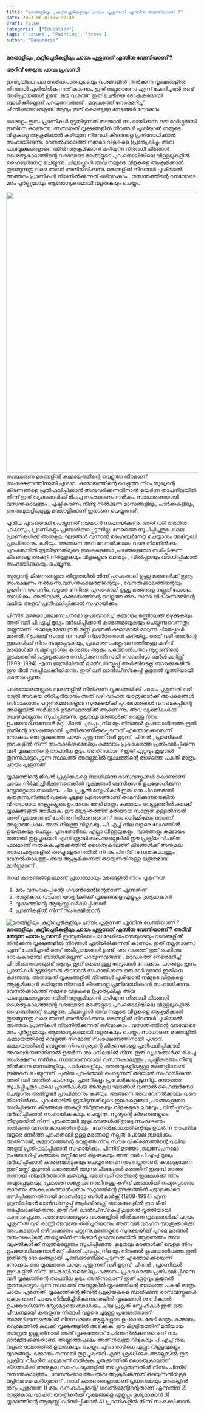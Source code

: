 ```yaml
---
title: "മരങ്ങളിലും ,കുറ്റിച്ചെടികളിലും ചായം പൂശുന്നത് എന്തിനു വേണ്ടിയാണ് ?"
date: 2023-06-01T06:39:40
draft: false
categories: ["Education"]
tags: ['nature', 'Painting', 'trees']
author: "Beaumaris"
---
```


<strong>മരങ്ങളിലും ,കുറ്റിച്ചെടികളിലും ചായം പൂശുന്നത് എന്തിനു വേണ്ടിയാണ് ?</strong>

<strong>അറിവ് തേടുന്ന പാവം പ്രവാസി</strong>

ഇന്ത്യയിലെ പല ദേശീയപാതയുടെയും വശങ്ങളിൽ നിൽക്കുന്ന വൃക്ഷങ്ങളിൽ നിറങ്ങൾ പൂശിയിരിക്കുന്നത് കാണാം. ഇത് നല്ലതാണോ എന്ന് ചോദിച്ചാൽ രണ്ട് അഭിപ്രായങ്ങൾ ഉണ്ട്. ഒരു വശത്ത് ഇത് ചെടിയെ ദോഷകരമായി ബാധിക്കില്ലെന്ന് പറയുന്നവരുണ്ട് . മറുവശത്ത് നേരെമറിച്ച് ചിന്തിക്കുന്നവരുമുണ്ട്.ആദ്യം ഇത് കൊണ്ടുള്ള നേട്ടങ്ങൾ നോക്കാം.

ധാരാളം ഇനം പ്രാണികൾ മുട്ടയിടുന്നത് തടയാൻ സഹായിക്കുന്ന ഒരു മാർഗ്ഗമായി ഇതിനെ കാണുന്നു. അതായത് വൃക്ഷങ്ങളിൽ നിറങ്ങൾ പൂശിയാൽ നമ്മുടെ വിളകളെ ആക്രമിക്കാൻ കഴിയുന്ന നിരവധി കീടങ്ങളെ പ്രതിരോധിക്കാൻ സഹായിക്കുന്നു. വേനൽക്കാലത്ത് നമ്മുടെ വിളകളെ (പ്രത്യേകിച്ചും അവ ഫലവൃക്ഷങ്ങളാണെങ്കിൽ)ആക്രമിക്കാൻ കഴിയുന്ന നിരവധി കീടങ്ങൾ ശൈത്യകാലത്തിന്റെ വരവോടെ മരങ്ങളുടെ പുറംതൊലിയിലെ വിള്ളലുകളിൽ ഹൈബർ‌നേറ്റ് ചെയ്യുന്നു. ചിലപ്പോൾ അവ നമ്മുടെ വിളകളെ ആക്രമിക്കാൻ തുടങ്ങുന്നതു വരെ അവർ അതിജീവിക്കുന്നു. മരങ്ങളിൽ നിറങ്ങൾ പൂശിയാൽ അത്തരം പ്രാണികൾ നിലനിൽക്കുന്നത് ഒഴിവാക്കാം . വസന്തത്തിന്റെ വരവോടെ മരം പൂർണ്ണമായും ആരോഗ്യകരമായി വളരുകയും ചെയ്യും.

<a href="https://cdn.boolokam.com/articles/2023/06/DQQQQQ.jpg"><img class="size-full wp-image-397877 aligncenter" src="https://cdn.boolokam.com/articles/2023/06/DQQQQQ.jpg" alt="" width="720" height="740" /></a>സാധാരണ മരങ്ങളിൽ കുമ്മായത്തിന്റെ വെളുത്ത നിറമാണ് സംരക്ഷണത്തിനായി പൂശാറ്. കുമ്മായത്തിന്റെ വെളുത്ത നിറം സൂര്യന്റെ കിരണങ്ങളെ പ്രതിഫലിപ്പിക്കാൻ അനുവദിക്കുന്നതിനാൽ ഉയർന്ന താപനിലയിൽ നിന്ന് ഇത് വ്യക്ഷങ്ങൾക്ക് മികച്ച സംരക്ഷണം നൽകും. സാധാരണയായി വസന്തകാലത്തും , പുഷ്പീകരണം നീണ്ടു നിൽക്കുന്ന മാസങ്ങളിലും, പാർക്കുകളിലും, തെരുവുകളിലുമുള്ള മരങ്ങളിലാണ് ഇങ്ങനെ ചെയ്യുന്നത്.

പുതിയ പുറംതൊലി പൊട്ടുന്നത് തടയാൻ സഹായിക്കുന്നു. അത് വഴി അതിൽ ഫംഗസും, പ്രാണികളും പ്രവേശിക്കപ്പെടുന്നില്ല. നേരത്തെ സൂചിപ്പിച്ചതുപോലെ പ്രാണികൾക്ക് അനുകൂല ഘടങ്ങൾ വന്നാൽ ഹൈബർനേറ്റ് ചെയ്യാനും അഭിവൃദ്ധി പ്രാപിക്കാനും കഴിയും. അങ്ങനെ അവ വേനൽക്കാലം വരെ നിലനിൽക്കും.
പുറംതോടിൽ മുട്ടയിടുന്നതിലൂടെ ഇലകളെയോ ,പഴങ്ങളെയോ നശിപ്പിക്കുന്ന കീടങ്ങളെ അകറ്റി നിർത്തുകയും വിളകളുടെ ലാഭവും , വിൽപ്പനയും വർദ്ധിപ്പിക്കാൻ സഹായിക്കുകയും ചെയ്യുന്നു.

സൂര്യന്റെ കിരണങ്ങളുടെ തീവ്രതയിൽ നിന്ന് പുറംതൊലി ഉള്ള മരങ്ങൾക്ക് ഇരട്ട സംരക്ഷണം നൽകുന്നു.വസന്തകാലത്തിന്റെയും , വേനൽക്കാലത്തിന്റെയും ഉയർന്ന താപനില വളരെ നേർത്ത പുറംതൊലി ഉള്ള മരങ്ങളെ നല്ലത് പോലെ ബാധിക്കും. അതിനാൽ, കുമ്മായത്തിന്റെ വെളുത്ത നിറം സൗര വികിരണത്തിന്റെ വലിയ അളവ് പ്രതിഫലിപ്പിക്കാൻ സഹായിക്കും.

പിന്നീട് മഴയോ ,ജലസേചനമോ ഉപയോഗിച്ച് കുമ്മായം മണ്ണിലേക്ക് ഒഴുക്കുകയും അത് വഴി പി.എച്ച് മൂല്യം വർദ്ധിപ്പിക്കാൻ കാരണമാവുകയും ചെയ്യുന്നുവെന്നതും നല്ലതാണ്. കാലക്രമേണ ഇത് മണ്ണ് കൂടുതൽ ക്ഷാരമായി മാറുന്നു.ചിലപ്പോൾ മരത്തിന് ഇരുമ്പ് സത്ത നന്നായി നിലനിർത്താൻ കഴിയില്ല. അത് വഴി അതിന്റെ ഇലകൾക്ക് നിറം നഷ്ടപ്പെടുകയും, പ്രകാശസംശ്ലേഷണത്തിനുള്ള കഴിവ് മരങ്ങൾക്ക് നഷ്ടപ്പെടാനും കാരണം ആകും.പത്തൊൻപതാം നൂറ്റാണ്ടിന്റെ തുടക്കത്തിൽ പട്ടാളക്കാരെ രസിപ്പിക്കുന്നതിനായി റോബർട്ടോ ബർൾ മാർക്സ് (1909-1994) എന്ന ബ്രസീലിയൻ ലാൻഡ്സ്കേപ്പ് ആർക്കിടെക്റ്റ് ബാരക്കുകളിൽ ഈ രീതി നടപ്പിലാക്കിയിരുന്നു. ഇത് വഴി ലാൻഡ്‌സ്‌കേപ്പ് കൂടുതൽ വൃത്തിയായി കാണപ്പെടുന്നു.

പാതയോരങ്ങളുടെ വശങ്ങളിൽ നിൽക്കുന്ന വൃക്ഷങ്ങൾക്ക് ചായം പൂശുന്നത് വഴി രാത്രി അവയെ തിരിച്ചറിയാനും അത് വഴി വാഹന യാത്രക്കാർക്ക് അപകടങ്ങൾ ഒഴിവാക്കാനും പറ്റുന്നു.മരങ്ങളുടെ സുരക്ഷയ്‌ക്ക് പുറമേ മരങ്ങൾ വനംവകുപ്പിന്റെ അല്ലെങ്കിൽ സർക്കാർ ഉടമസ്ഥതയിൽ ആണെന്നും അവ വ്യക്തികൾക്ക് സ്വന്തമല്ലെന്നും സൂചിപ്പിക്കുന്നു. കൂടുതലും മരങ്ങൾക്ക് വെള്ള നിറം ഉപയോഗിക്കുമ്പോൾ മറ്റ് ചിലത് ചുവപ്പും ,നീലയും നിറങ്ങൾ ഉപയോഗിക്കുന്നു.ഇനി ഇതിന്റെ ദോഷങ്ങളായി ചൂണ്ടിക്കാണിക്കപ്പെടുന്നത് എന്തൊക്കെയെന്ന് നോക്കാം.ഒരു വൃക്ഷത്തെ ചായം പൂശുന്നത് വഴി ഉറുമ്പ്, ചിതൽ , പ്രാണികൾ ഇവകളിൽ നിന്ന് സംരക്ഷിക്കുമെങ്കിലും കുമ്മായം പ്രകാശത്തെ പ്രതിഫലിപ്പിക്കുന്ന വഴി വൃക്ഷത്തിന്റെ താപനില കൂടും. അതിനാലാണ് ഇത് ഏറ്റവും കൂടുതൽ തുറന്നുകാട്ടപ്പെടുന്ന സ്ഥലത്ത് അല്ലെങ്കിൽ വൃക്ഷത്തിന്റെ താഴത്തെ പകുതി മാത്രം ചായം പൂശുന്നത്.

വൃക്ഷത്തിന്റെ ജീവൽ പ്രക്രിയകളെ ബാധിക്കുന്ന രാസവസ്തുക്കൾ കൊണ്ടാണ് ചായം നിർമ്മിച്ചിരിക്കുന്നതെങ്കിൽ വൃക്ഷങ്ങൾ ശ്വസിക്കാൻ ഉപയോഗിക്കുന്ന സ്റ്റോമറ്റയെ ബാധിക്കും. ചില പ്രകൃതി സ്നേഹികൾ ഇത് ഒരു പീഡനമായി കരുതുന്നു.നിങ്ങൾ വളരെ ചൂടുള്ള പ്രദേശത്താണ് താമസിക്കുന്നതെങ്കിൽ വിദഗ്ധരായ ആളുകളുടെ ഉപദേശം തേടി മാത്രം കുമ്മായം വെള്ളത്തിൽ കലക്കി വൃക്ഷങ്ങളിൽ അടിക്കുക. ഈ മിശ്രിതത്തിന് മതിയായ സാന്ദ്രത ഉള്ളതിനാൽ അത് വൃക്ഷത്തോട് ചേർന്നുനിൽക്കുന്നുവെന്ന് നാം ഓർമ്മിക്കേണ്ടതാണ്. അല്ലാത്തപക്ഷം അത് നിലത്തു വീഴുകയും പി.എച്ച് നില വളരെ വേഗത്തിൽ ഉയരുകയും ചെയ്യും. പുറംതോടിലെ എല്ലാ വിള്ളലുകളും , ദ്വാരങ്ങളും കുമ്മായം നന്നായി തുളച്ചുകയറി എന്ന് ശ്രദ്ധിക്കുക.അല്ലെങ്കിൽ ഈ പ്രക്രിയ വിപരീത ഫലമാണ് നൽകുക.ചുരുക്കത്തിൽ ശൈത്യകാലത്ത് കീടങ്ങൾക്ക് അനുകൂല സാഹചര്യങ്ങളിൽ തഴച്ചുവളരുന്നതിൽ നിന്നും പിന്നീട് വസന്തകാലത്തും , വേനൽക്കാലത്തും അവ ആക്രമിക്കുന്നത് തടയുന്നതിനുള്ള ലളിതമായ മാർഗ്ഗമാണ് .

നാല് കാരണങ്ങളാലാണ് പ്രധാനമായും മരങ്ങളിൽ നിറം പൂശുന്നത്

1) മരം വനംവകുപ്പിന്റെ/ ഗവൺമെന്റിന്റെതാണ് എന്നതിന്
2) രാത്രികാല വാഹന യാത്രികർക്ക് വൃക്ഷങ്ങളെ എളുപ്പം ദൃശ്യമാകാൻ
3) വൃക്ഷത്തിന്റെ ആയുസ്സ് വർദ്ധിപ്പിക്കാൻ
4) പ്രാണികളിൽ നിന്ന് സംരക്ഷിക്കാൻ.


![മരങ്ങളിലും ,കുറ്റിച്ചെടികളിലും ചായം പൂശുന്നത് എന്തിനു വേണ്ടിയാണ് ?](https://cdn.boolokam.com/articles/2023/06/DQQQQQ.jpg)**മരങ്ങളിലും ,കുറ്റിച്ചെടികളിലും ചായം പൂശുന്നത് എന്തിനു വേണ്ടിയാണ് ?** **അറിവ് തേടുന്ന പാവം പ്രവാസി** ഇന്ത്യയിലെ പല ദേശീയപാതയുടെയും വശങ്ങളിൽ നിൽക്കുന്ന വൃക്ഷങ്ങളിൽ നിറങ്ങൾ പൂശിയിരിക്കുന്നത് കാണാം. ഇത് നല്ലതാണോ എന്ന് ചോദിച്ചാൽ രണ്ട് അഭിപ്രായങ്ങൾ ഉണ്ട്. ഒരു വശത്ത് ഇത് ചെടിയെ ദോഷകരമായി ബാധിക്കില്ലെന്ന് പറയുന്നവരുണ്ട് . മറുവശത്ത് നേരെമറിച്ച് ചിന്തിക്കുന്നവരുമുണ്ട്.ആദ്യം ഇത് കൊണ്ടുള്ള നേട്ടങ്ങൾ നോക്കാം. ധാരാളം ഇനം പ്രാണികൾ മുട്ടയിടുന്നത് തടയാൻ സഹായിക്കുന്ന ഒരു മാർഗ്ഗമായി ഇതിനെ കാണുന്നു. അതായത് വൃക്ഷങ്ങളിൽ നിറങ്ങൾ പൂശിയാൽ നമ്മുടെ വിളകളെ ആക്രമിക്കാൻ കഴിയുന്ന നിരവധി കീടങ്ങളെ പ്രതിരോധിക്കാൻ സഹായിക്കുന്നു. വേനൽക്കാലത്ത് നമ്മുടെ വിളകളെ (പ്രത്യേകിച്ചും അവ ഫലവൃക്ഷങ്ങളാണെങ്കിൽ)ആക്രമിക്കാൻ കഴിയുന്ന നിരവധി കീടങ്ങൾ ശൈത്യകാലത്തിന്റെ വരവോടെ മരങ്ങളുടെ പുറംതൊലിയിലെ വിള്ളലുകളിൽ ഹൈബർ‌നേറ്റ് ചെയ്യുന്നു. ചിലപ്പോൾ അവ നമ്മുടെ വിളകളെ ആക്രമിക്കാൻ തുടങ്ങുന്നതു വരെ അവർ അതിജീവിക്കുന്നു. മരങ്ങളിൽ നിറങ്ങൾ പൂശിയാൽ അത്തരം പ്രാണികൾ നിലനിൽക്കുന്നത് ഒഴിവാക്കാം . വസന്തത്തിന്റെ വരവോടെ മരം പൂർണ്ണമായും ആരോഗ്യകരമായി വളരുകയും ചെയ്യും. [](https://cdn.boolokam.com/articles/2023/06/DQQQQQ.jpg)സാധാരണ മരങ്ങളിൽ കുമ്മായത്തിന്റെ വെളുത്ത നിറമാണ് സംരക്ഷണത്തിനായി പൂശാറ്. കുമ്മായത്തിന്റെ വെളുത്ത നിറം സൂര്യന്റെ കിരണങ്ങളെ പ്രതിഫലിപ്പിക്കാൻ അനുവദിക്കുന്നതിനാൽ ഉയർന്ന താപനിലയിൽ നിന്ന് ഇത് വ്യക്ഷങ്ങൾക്ക് മികച്ച സംരക്ഷണം നൽകും. സാധാരണയായി വസന്തകാലത്തും , പുഷ്പീകരണം നീണ്ടു നിൽക്കുന്ന മാസങ്ങളിലും, പാർക്കുകളിലും, തെരുവുകളിലുമുള്ള മരങ്ങളിലാണ് ഇങ്ങനെ ചെയ്യുന്നത്. പുതിയ പുറംതൊലി പൊട്ടുന്നത് തടയാൻ സഹായിക്കുന്നു. അത് വഴി അതിൽ ഫംഗസും, പ്രാണികളും പ്രവേശിക്കപ്പെടുന്നില്ല. നേരത്തെ സൂചിപ്പിച്ചതുപോലെ പ്രാണികൾക്ക് അനുകൂല ഘടങ്ങൾ വന്നാൽ ഹൈബർനേറ്റ് ചെയ്യാനും അഭിവൃദ്ധി പ്രാപിക്കാനും കഴിയും. അങ്ങനെ അവ വേനൽക്കാലം വരെ നിലനിൽക്കും. പുറംതോടിൽ മുട്ടയിടുന്നതിലൂടെ ഇലകളെയോ ,പഴങ്ങളെയോ നശിപ്പിക്കുന്ന കീടങ്ങളെ അകറ്റി നിർത്തുകയും വിളകളുടെ ലാഭവും , വിൽപ്പനയും വർദ്ധിപ്പിക്കാൻ സഹായിക്കുകയും ചെയ്യുന്നു. സൂര്യന്റെ കിരണങ്ങളുടെ തീവ്രതയിൽ നിന്ന് പുറംതൊലി ഉള്ള മരങ്ങൾക്ക് ഇരട്ട സംരക്ഷണം നൽകുന്നു.വസന്തകാലത്തിന്റെയും , വേനൽക്കാലത്തിന്റെയും ഉയർന്ന താപനില വളരെ നേർത്ത പുറംതൊലി ഉള്ള മരങ്ങളെ നല്ലത് പോലെ ബാധിക്കും. അതിനാൽ, കുമ്മായത്തിന്റെ വെളുത്ത നിറം സൗര വികിരണത്തിന്റെ വലിയ അളവ് പ്രതിഫലിപ്പിക്കാൻ സഹായിക്കും. പിന്നീട് മഴയോ ,ജലസേചനമോ ഉപയോഗിച്ച് കുമ്മായം മണ്ണിലേക്ക് ഒഴുക്കുകയും അത് വഴി പി.എച്ച് മൂല്യം വർദ്ധിപ്പിക്കാൻ കാരണമാവുകയും ചെയ്യുന്നുവെന്നതും നല്ലതാണ്. കാലക്രമേണ ഇത് മണ്ണ് കൂടുതൽ ക്ഷാരമായി മാറുന്നു.ചിലപ്പോൾ മരത്തിന് ഇരുമ്പ് സത്ത നന്നായി നിലനിർത്താൻ കഴിയില്ല. അത് വഴി അതിന്റെ ഇലകൾക്ക് നിറം നഷ്ടപ്പെടുകയും, പ്രകാശസംശ്ലേഷണത്തിനുള്ള കഴിവ് മരങ്ങൾക്ക് നഷ്ടപ്പെടാനും കാരണം ആകും.പത്തൊൻപതാം നൂറ്റാണ്ടിന്റെ തുടക്കത്തിൽ പട്ടാളക്കാരെ രസിപ്പിക്കുന്നതിനായി റോബർട്ടോ ബർൾ മാർക്സ് (1909-1994) എന്ന ബ്രസീലിയൻ ലാൻഡ്സ്കേപ്പ് ആർക്കിടെക്റ്റ് ബാരക്കുകളിൽ ഈ രീതി നടപ്പിലാക്കിയിരുന്നു. ഇത് വഴി ലാൻഡ്‌സ്‌കേപ്പ് കൂടുതൽ വൃത്തിയായി കാണപ്പെടുന്നു. പാതയോരങ്ങളുടെ വശങ്ങളിൽ നിൽക്കുന്ന വൃക്ഷങ്ങൾക്ക് ചായം പൂശുന്നത് വഴി രാത്രി അവയെ തിരിച്ചറിയാനും അത് വഴി വാഹന യാത്രക്കാർക്ക് അപകടങ്ങൾ ഒഴിവാക്കാനും പറ്റുന്നു.മരങ്ങളുടെ സുരക്ഷയ്‌ക്ക് പുറമേ മരങ്ങൾ വനംവകുപ്പിന്റെ അല്ലെങ്കിൽ സർക്കാർ ഉടമസ്ഥതയിൽ ആണെന്നും അവ വ്യക്തികൾക്ക് സ്വന്തമല്ലെന്നും സൂചിപ്പിക്കുന്നു. കൂടുതലും മരങ്ങൾക്ക് വെള്ള നിറം ഉപയോഗിക്കുമ്പോൾ മറ്റ് ചിലത് ചുവപ്പും ,നീലയും നിറങ്ങൾ ഉപയോഗിക്കുന്നു.ഇനി ഇതിന്റെ ദോഷങ്ങളായി ചൂണ്ടിക്കാണിക്കപ്പെടുന്നത് എന്തൊക്കെയെന്ന് നോക്കാം.ഒരു വൃക്ഷത്തെ ചായം പൂശുന്നത് വഴി ഉറുമ്പ്, ചിതൽ , പ്രാണികൾ ഇവകളിൽ നിന്ന് സംരക്ഷിക്കുമെങ്കിലും കുമ്മായം പ്രകാശത്തെ പ്രതിഫലിപ്പിക്കുന്ന വഴി വൃക്ഷത്തിന്റെ താപനില കൂടും. അതിനാലാണ് ഇത് ഏറ്റവും കൂടുതൽ തുറന്നുകാട്ടപ്പെടുന്ന സ്ഥലത്ത് അല്ലെങ്കിൽ വൃക്ഷത്തിന്റെ താഴത്തെ പകുതി മാത്രം ചായം പൂശുന്നത്. വൃക്ഷത്തിന്റെ ജീവൽ പ്രക്രിയകളെ ബാധിക്കുന്ന രാസവസ്തുക്കൾ കൊണ്ടാണ് ചായം നിർമ്മിച്ചിരിക്കുന്നതെങ്കിൽ വൃക്ഷങ്ങൾ ശ്വസിക്കാൻ ഉപയോഗിക്കുന്ന സ്റ്റോമറ്റയെ ബാധിക്കും. ചില പ്രകൃതി സ്നേഹികൾ ഇത് ഒരു പീഡനമായി കരുതുന്നു.നിങ്ങൾ വളരെ ചൂടുള്ള പ്രദേശത്താണ് താമസിക്കുന്നതെങ്കിൽ വിദഗ്ധരായ ആളുകളുടെ ഉപദേശം തേടി മാത്രം കുമ്മായം വെള്ളത്തിൽ കലക്കി വൃക്ഷങ്ങളിൽ അടിക്കുക. ഈ മിശ്രിതത്തിന് മതിയായ സാന്ദ്രത ഉള്ളതിനാൽ അത് വൃക്ഷത്തോട് ചേർന്നുനിൽക്കുന്നുവെന്ന് നാം ഓർമ്മിക്കേണ്ടതാണ്. അല്ലാത്തപക്ഷം അത് നിലത്തു വീഴുകയും പി.എച്ച് നില വളരെ വേഗത്തിൽ ഉയരുകയും ചെയ്യും. പുറംതോടിലെ എല്ലാ വിള്ളലുകളും , ദ്വാരങ്ങളും കുമ്മായം നന്നായി തുളച്ചുകയറി എന്ന് ശ്രദ്ധിക്കുക.അല്ലെങ്കിൽ ഈ പ്രക്രിയ വിപരീത ഫലമാണ് നൽകുക.ചുരുക്കത്തിൽ ശൈത്യകാലത്ത് കീടങ്ങൾക്ക് അനുകൂല സാഹചര്യങ്ങളിൽ തഴച്ചുവളരുന്നതിൽ നിന്നും പിന്നീട് വസന്തകാലത്തും , വേനൽക്കാലത്തും അവ ആക്രമിക്കുന്നത് തടയുന്നതിനുള്ള ലളിതമായ മാർഗ്ഗമാണ് . നാല് കാരണങ്ങളാലാണ് പ്രധാനമായും മരങ്ങളിൽ നിറം പൂശുന്നത് 1) മരം വനംവകുപ്പിന്റെ/ ഗവൺമെന്റിന്റെതാണ് എന്നതിന് 2) രാത്രികാല വാഹന യാത്രികർക്ക് വൃക്ഷങ്ങളെ എളുപ്പം ദൃശ്യമാകാൻ 3) വൃക്ഷത്തിന്റെ ആയുസ്സ് വർദ്ധിപ്പിക്കാൻ 4) പ്രാണികളിൽ നിന്ന് സംരക്ഷിക്കാൻ.
